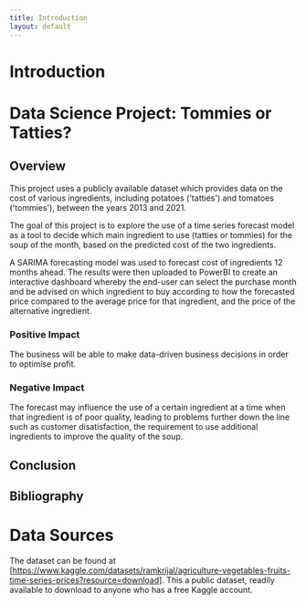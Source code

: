 ```yaml
---
title: Introduction
layout: default
---
```


# Introduction
# Data Science Project: Tommies or Tatties?

## Overview

This project uses a publicly available dataset which provides data on the cost of various ingredients, including potatoes ('tatties') and tomatoes ('tommies'), between the years 2013 and 2021.

The goal of this project is to explore the use of a time series forecast model as a tool to decide which main ingredient to use (tatties or tommies) for the soup of the month, based on the predicted cost of the two ingredients.

A SARIMA forecasting model was used to forecast cost of ingredients 12 months ahead. The results were then uploaded to PowerBI to create an interactive dashboard whereby the end-user can select the purchase month and be advised on which ingredient to buy according to how the forecasted price compared to the average price for that ingredient, and the price of the alternative ingredient.

### Positive Impact
The business will be able to make data-driven business decisions in order to optimise profit.

### Negative Impact
The forecast may influence the use of a certain ingredient at a time when that ingredient is of poor quality, leading to problems further down the line such as customer disatisfaction, the requirement to use additional ingredients to improve the quality of the soup.

## Conclusion
## Bibliography

# Data Sources
The dataset can be found at [https://www.kaggle.com/datasets/ramkrijal/agriculture-vegetables-fruits-time-series-prices?resource=download]. This a public dataset, readily available to download to anyone who has a free Kaggle account.
